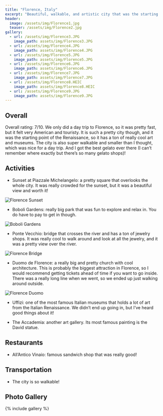 ```yaml
---
title: "Florence, Italy"
excerpt: "Beautiful, walkable, and artistic city that was the starting point of the Renaissance."
header:
  image: /assets/img/Florence1.jpg
  teaser: /assets/img/Florence2.jpg
gallery:
  - url: /assets/img/Florence3.JPG
    image_path: assets/img/Florence3.JPG
  - url: /assets/img/Florence4.JPG
    image_path: assets/img/Florence4.JPG
  - url: /assets/img/Florence5.JPG
    image_path: assets/img/Florence5.JPG
  - url: /assets/img/Florence6.JPG
    image_path: assets/img/Florence6.JPG
  - url: /assets/img/Florence7.JPG
    image_path: assets/img/Florence7.JPG
  - url: /assets/img/Florence8.HEIC
    image_path: assets/img/Florence8.HEIC
  - url: /assets/img/Florence9.JPG
    image_path: assets/img/Florence9.JPG
---
```


## Overall
Overall rating: 7/10. We only did a day trip to Florence, so it was pretty fast, but it felt very American and touristy. It is such a pretty city though, and it was the starting point of the Renaissance, so it has a ton of really cool art and museums. The city is also super walkable and smaller than I thought, which was nice for a day trip. And I got the best gelato ever there (I can’t remember where exactly but there’s so many gelato shops)!

## Activities
* Sunset at Piazzale Michelangelo: a pretty square that overlooks the whole city. It was really crowded for the sunset, but it was a beautiful view and worth it!

![Florence Sunset](/assets/img/Florencesunset.HEIC)

* Boboli Gardens: really big park that was fun to explore and relax in. You do have to pay to get in though. 

![Boboli Gardens](/assets/img/FlorenceGarden.JPG)

* Ponte Vecchio: bridge that crosses the river and has a ton of jewelry shops. It was really cool to walk around and look at all the jewelry, and it was a pretty view over the river. 

![Florence Bridge](/assets/img/FlorenceBridge.JPG)

* Duomo de Florence: a really big and pretty church with cool architecture. This is probably the biggest attraction in Florence, so I would recommend getting tickets ahead of time if you want to go inside. There was a really long line when we went, so we ended up just walking around outside. 

![Florence Duomo](/assets/img/Duomo.JPG)

* Uffizi: one of the most famous Italian museums that holds a lot of art from the Italian Renaissance. We didn’t end up going in, but I’ve heard good things about it!

* The Accademia: another art gallery. Its most famous painting is the David statue.

## Restaurants
* All’Antico Vinaio: famous sandwich shop that was really good! 

## Transportation
* The city is so walkable!

## Photo Gallery
{% include gallery %}
